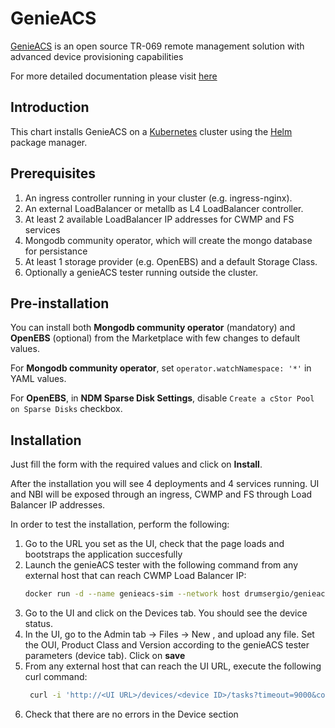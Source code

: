 # GenieACS

[GenieACS](https://genieacs.com/) is an open source TR-069 remote management solution with advanced device provisioning capabilities

For more detailed documentation please visit [here](https://docs.minio.io/)

Introduction
------------

This chart installs GenieACS on a [Kubernetes](http://kubernetes.io) cluster using the [Helm](https://helm.sh) package manager.

Prerequisites
--------------------

1. An ingress controller running in your cluster (e.g. ingress-nginx).
2. An external LoadBalancer or metallb as L4 LoadBalancer controller.
3. At least 2 available LoadBalancer IP addresses for CWMP and FS services
4. Mongodb community operator, which will create the mongo database for persistance
5. At least 1 storage provider (e.g. OpenEBS) and a default Storage Class.
6. Optionally a genieACS tester running outside the cluster.

Pre-installation
-----------------

You can install both **Mongodb community operator** (mandatory) and **OpenEBS** (optional) from the Marketplace with few changes to default values.

For **Mongodb community operator**, set `operator.watchNamespace: '*'` in YAML values.

For **OpenEBS**, in **NDM Sparse Disk Settings**, disable `Create a cStor Pool on Sparse Disks` checkbox.

Installation
-----------------

Just fill the form with the required values and click on **Install**.

After the installation you will see 4 deployments and 4 services running. 
UI and NBI will be exposed through an ingress, CWMP and FS through Load Balancer IP addresses.

In order to test the installation, perform the following:

1. Go to the URL you set as the UI, check that the page loads and bootstraps the application succesfully
2. Launch the genieACS tester with the following command from any external host that can reach CWMP Load Balancer IP: 
    ```bash
    docker run -d --name genieacs-sim --network host drumsergio/genieacs-sim ./genieacs-sim -u http://<CWMP Load Balancer IP>:7547
    ```
3. Go to the UI and click on the Devices tab. You should see the device status.
4. In the UI, go to the Admin tab -> Files -> New , and upload any file. Set the OUI, Product Class and Version according 
to the genieACS tester parameters (device tab). Click on **save**
5. From any external host that can reach the UI URL, execute the following curl command:
    ```bash
     curl -i 'http://<UI URL>/devices/<device ID>/tasks?timeout=9000&connection_request' -X POST --data '{"name": "download", "file": "test_file.sh"}'
    ```
6. Check that there are no errors in the Device section